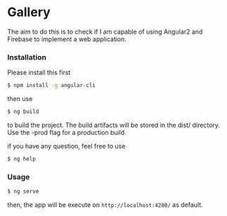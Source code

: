 # Gallery

The aim to do this is to check if I am capable of using Angular2 and Firebase to implement a web application.

### Installation

Please install this first

```sh
$ npm install -g angular-cli
```
then use

```sh
$ ng build
```
to build the project. The build artifacts will be stored in the dist/ directory. Use the -prod flag for a production build.

if you have any question, feel free to use

```sh
$ ng help
```

### Usage

```sh
$ ng serve
```

then, the app will be execute on `http://localhost:4200/` as default.
